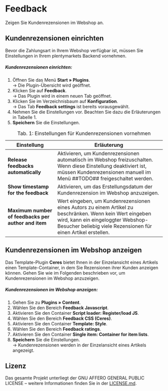 # Feedback

Zeigen Sie Kundenrezensionen im Webshop an.

## Kundenrezensionen einrichten

Bevor die Zahlungsart in Ihrem Webshop verfügbar ist, müssen Sie Einstellungen in Ihrem plentymarkets Backend vornehmen.

##### Kundenrezensionen einrichten:

1. Öffnen Sie das Menü **Start » Plugins**.<br /> → Die Plugin-Übersicht wird geöffnet.
2. Klicken Sie auf **Feedback**.<br /> → Das Plugin wird in einem neuen Tab geöffnet.
3. Klicken Sie im Verzeichnisbaum auf **Konfiguration**.<br /> → Das Tab **Feedback settings** ist bereits vorausgewählt.
4. Nehmen Sie die Einstellungen vor. Beachten Sie dazu die Erläuterungen in Tabelle 1.
5. **Speichern** Sie die Einstellungen.

<table>
<caption>Tab. 1: Einstellungen für Kundenrezensionen vornehmen</caption>
	<thead>
		<th>
			Einstellung
		</th>
		<th>
			Erläuterung
		</th>
	</thead>
	<tbody>
        <tr>
			<td>
				<b>Release feedbacks automatically</b>
			</td>
			<td>
                Aktivieren, um Kundenrezensionen automatisch im Webshop freizuschalten. Wenn diese Einstellung deaktiviert ist, müssen Kundenrezensionen manuell im Menü ##TODO## freigeschaltet werden.
			</td>
		</tr>
        <tr>
			<td>
				<b>Show timestamp for the feedback</b>
			</td>
			<td>
				Aktivieren, um das Erstellungsdatum der Kundenrezension im Webshop anzuzeigen.
			</td>
		</tr>
		<tr>
			<td>
				<b>Maximum number of feedbacks per author and item</b>
			</td>
			<td>Wert eingeben, um Kundenrezensionen eines Autors zu einem Artikel zu beschränken. Wenn kein Wert eingeben wird, kann ein eingeloggter Webshop-Besucher beliebig viele Rezensionen für einen Artikel erstellen.
			</td>
		</tr>
	</tbody>
</table>

## Kundenrezensionen im Webshop anzeigen

Das Template-Plugin **Ceres** bietet Ihnen in der Einzelansicht eines Artikels einen Template-Container, in dem Sie Rezensionen ihrer Kunden anzeigen können. Gehen Sie wie im Folgenden beschrieben vor, um Kundenrezensionen im Webshop anzuzeigen.

##### Kundenrezensionen im Webshop anzeigen:

1. Gehen Sie zu **Plugins » Content**.
3. Wählen Sie den Bereich **Feedback Javascript**.
4. Aktivieren Sie den Container **Script loader: Register/load JS**.
5. Wählen Sie den Bereich **Feedback CSS (Ceres)**.
6. Aktivieren Sie den Container **Template: Style**.
7. Wählen Sie den Bereich **Feedback ratings**.
8. Aktivieren Sie den Container **Single item: Container for item lists**.
9. **Speichern** Sie die Einstellungen.<br />→ Kundenrezensionen werden in der Einzelansicht eines Artikels angezeigt.

## Lizenz

Das gesamte Projekt unterliegt der GNU AFFERO GENERAL PUBLIC LICENSE – weitere Informationen finden Sie in der [LICENSE.md](https://github.com/plentymarkets/feedback-plugin/blob/master/LICENSE.md).